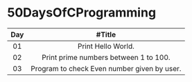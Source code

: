 # 50DaysOfCProgramming

| Day |                   #Title                    |
| :-: | :-----------------------------------------: |
| 01  |             Print Hello World.              |
| 02  |    Print prime numbers between 1 to 100.    |
| 03  | Program to check Even number given by user. |

